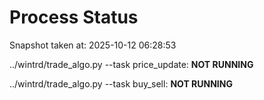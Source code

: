 # Process Status

Snapshot taken at: 2025-10-12 06:28:53

../wintrd/trade_algo.py --task price_update: **NOT RUNNING**

../wintrd/trade_algo.py --task buy_sell: **NOT RUNNING**

